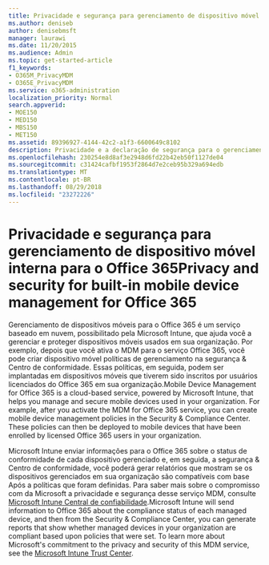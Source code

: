 ```yaml
---
title: Privacidade e segurança para gerenciamento de dispositivo móvel interna para o Office 365
ms.author: deniseb
author: denisebmsft
manager: laurawi
ms.date: 11/20/2015
ms.audience: Admin
ms.topic: get-started-article
f1_keywords:
- O365M_PrivacyMDM
- O365E_PrivacyMDM
ms.service: o365-administration
localization_priority: Normal
search.appverid:
- MOE150
- MED150
- MBS150
- MET150
ms.assetid: 89396927-4144-42c2-a1f3-6600649c8102
description: Privacidade e a declaração de segurança para o gerenciamento de dispositivos móveis para o Office 365, um serviço baseado em nuvem, possibilitada pela Microsoft Intune, que ajuda você a gerenciar e proteger dispositivos móveis usados em sua organização.
ms.openlocfilehash: 230254e8d8af3e2948d6fd22b42eb50f1127de04
ms.sourcegitcommit: c31424cafbf1953f2864d7e2ceb95b329a694edb
ms.translationtype: MT
ms.contentlocale: pt-BR
ms.lasthandoff: 08/29/2018
ms.locfileid: "23272226"
---
```

# <a name="privacy-and-security-for-built-in-mobile-device-management-for-office-365"></a><span data-ttu-id="ab37f-103">Privacidade e segurança para gerenciamento de dispositivo móvel interna para o Office 365</span><span class="sxs-lookup"><span data-stu-id="ab37f-103">Privacy and security for built-in mobile device management for Office 365</span></span>

<span data-ttu-id="ab37f-p101">Gerenciamento de dispositivos móveis para o Office 365 é um serviço baseado em nuvem, possibilitado pela Microsoft Intune, que ajuda você a gerenciar e proteger dispositivos móveis usados em sua organização. Por exemplo, depois que você ativa o MDM para o serviço Office 365, você pode criar dispositivo móvel políticas de gerenciamento na segurança &amp; Centro de conformidade. Essas políticas, em seguida, podem ser implantadas em dispositivos móveis que tiverem sido inscritos por usuários licenciados do Office 365 em sua organização.</span><span class="sxs-lookup"><span data-stu-id="ab37f-p101">Mobile Device Management for Office 365 is a cloud-based service, powered by Microsoft Intune, that helps you manage and secure mobile devices used in your organization. For example, after you activate the MDM for Office 365 service, you can create mobile device management policies in the Security &amp; Compliance Center. These policies can then be deployed to mobile devices that have been enrolled by licensed Office 365 users in your organization.</span></span>
  
<span data-ttu-id="ab37f-p102">Microsoft Intune enviar informações para o Office 365 sobre o status de conformidade de cada dispositivo gerenciado e, em seguida, a segurança &amp; Centro de conformidade, você poderá gerar relatórios que mostram se os dispositivos gerenciados em sua organização são compatíveis com base Após a políticas que foram definidas. Para saber mais sobre o compromisso com da Microsoft a privacidade e segurança desse serviço MDM, consulte [Microsoft Intune Central de confiabilidade](https://www.microsoft.com/en-us/server-cloud/products/intune-trust-center/overview.aspx).</span><span class="sxs-lookup"><span data-stu-id="ab37f-p102">Microsoft Intune will send information to Office 365 about the compliance status of each managed device, and then from the Security &amp; Compliance Center, you can generate reports that show whether managed devices in your organization are compliant based upon policies that were set. To learn more about Microsoft's commitment to the privacy and security of this MDM service, see the [Microsoft Intune Trust Center](https://www.microsoft.com/en-us/server-cloud/products/intune-trust-center/overview.aspx).</span></span> 
  

